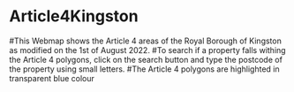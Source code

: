 # Article4Kingston
#This Webmap shows the Article 4 areas of the Royal Borough of Kingston as modified on the 1st of August 2022. 
#To search if a property falls withing the Article 4 polygons, click on the search button and type the postcode of the property using small letters. 
#The Article 4 polygons are highlighted in transparent blue colour
